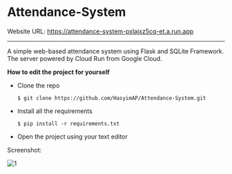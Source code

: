 # Attendance-System

Website URL: https://attendance-system-pxlajxz5cq-et.a.run.app

---

A simple web-based attendance system using Flask and SQLite Framework. 
The server powered by Cloud Run from Google Cloud.

**How to edit the project for yourself**
- Clone the repo

  ```$ git clone https://github.com/HasyimAP/Attendance-System.git```

- Install all the requirements

  ```$ pip install -r requirements.txt```
  
- Open the project using your text editor

Screenshot:

![1](https://user-images.githubusercontent.com/98267868/213349595-0409b831-b075-43d2-beda-9dc3d7db0e9b.png)

